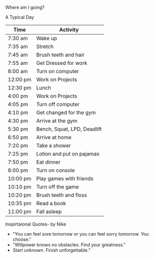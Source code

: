 Where am I going?

A Typical Day

|Time            |Activity                       |
|----------------|-------------------------------|
|7:30 am         |Wake up                        |
|7:35 am         |Stretch                        |
|7:45 am         |Brush teeth and hair           |
|7:55 am         |Get Dressed for work           |
|8:00 am         |Turn on computer               |
|12:00 pm        |Work on Projects               |
|12:30 pm        |Lunch                          |
|4:00 pm         |Work on Projects               |
|4:05 pm         |Turn off computer              |
|4:10 pm         |Get changed for the gym        |
|4:30 pm         |Arrive at the gym              |
|5:30 pm         |Bench, Squat, LPD, Deadlift    |
|6:50 pm         |Arrive at home                 |
|7:20 pm         |Take a shower                  |
|7:25 pm         |Lotion and put on pajamas      |
|7:50 pm         |Eat dinner                     |
|8:00 pm         |Turn on console                |
|10:00 pm        |Play games with friends        |
|10:10 pm        |Turn off the game              |
|10:20 pm        |Brush teeth and floss          |
|10:35 pm        |Read a book                    |
|11:00 pm        |Fall asleep                    |

Inspirtaional Quotes- by Nike
- "You can feel sore tomorrow or you can feel sorry tomorrow. You choose."
- "Willpower knows no obstacles. Find your greatness."
- Start unknown. Finish unforgettable."
